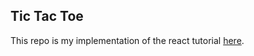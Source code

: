 ## Tic Tac Toe

This repo is my implementation of the react tutorial [here](https://react.dev/learn/tutorial-tic-tac-toe).